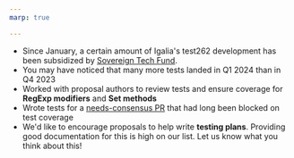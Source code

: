 ```yaml
---
marp: true

---
```


- Since January, a certain amount of Igalia's test262 development has been subsidized by [Sovereign Tech Fund](https://www.sovereigntechfund.de/).
- You may have noticed that many more tests landed in Q1 2024 than in Q4 2023
- Worked with proposal authors to review tests and ensure coverage for **RegExp modifiers** and **Set methods**
- Wrote tests for a [needs-consensus PR](https://github.com/tc39/ecma262/pull/2600) that had long been blocked on test coverage
- We'd like to encourage proposals to help write **testing plans**. Providing good documentation for this is high on our list. Let us know what you think about this!

